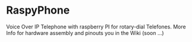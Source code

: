 RaspyPhone
==========

Voice Over IP Telephone with raspberry PI for rotary-dial Telefones. More Info for hardware assembly and pinouts you in the Wiki (soon ...)